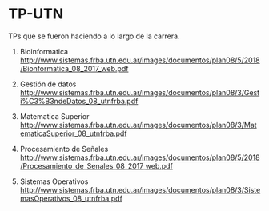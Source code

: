 # TP-UTN

TPs que se fueron haciendo a lo largo de la carrera.

1) Bioinformatica
http://www.sistemas.frba.utn.edu.ar/images/documentos/plan08/5/2018/Bionformatica_08_2017_web.pdf

2) Gestión de datos
http://www.sistemas.frba.utn.edu.ar/images/documentos/plan08/3/Gesti%C3%B3ndeDatos_08_utnfrba.pdf

3) Matematica Superior
http://www.sistemas.frba.utn.edu.ar/images/documentos/plan08/3/MatematicaSuperior_08_utnfrba.pdf

4) Procesamiento de Señales
http://www.sistemas.frba.utn.edu.ar/images/documentos/plan08/5/2018/Procesamiento_de_Senales_08_2017_web.pdf

5) Sistemas Operativos
http://www.sistemas.frba.utn.edu.ar/images/documentos/plan08/3/SistemasOperativos_08_utnfrba.pdf